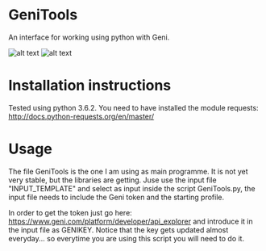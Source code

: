 # GeniTools
An interface for working using python with Geni.

![alt text](https://travis-ci.org/Thimxx/GeniTools.svg?branch=master)
![alt text](https://coveralls.io/repos/github/Thimxx/GeniTools/badge.svg)

# Installation instructions

Tested using python 3.6.2. You need to have installed the module requests: http://docs.python-requests.org/en/master/

# Usage

The file GeniTools is the one I am using as main programme. It is not yet very stable, but the libraries are getting. Juse use the input file "INPUT_TEMPLATE" and select as input inside the script GeniTools.py, the input file needs to include the Geni token and the starting profile.

In order to get the token just go here: https://www.geni.com/platform/developer/api_explorer and introduce it in the input file as GENIKEY. Notice that the key gets updated almost everyday... so everytime you are using this script you will need to do it.